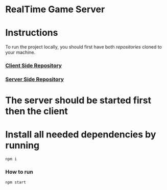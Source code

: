 # RealTime Game Server

# Instructions

To run the project locally, you should first have both _repositories_ cloned to your machine.

### [Client Side Repository](https://github.com/MoatazSaber/game-client)

### [Server Side Repository](https://github.com/MoatazSaber/game-server)

# The server should be started first **then** the client

# Install all needed dependencies by running

```
npm i
```

### How to run

```
npm start
```
